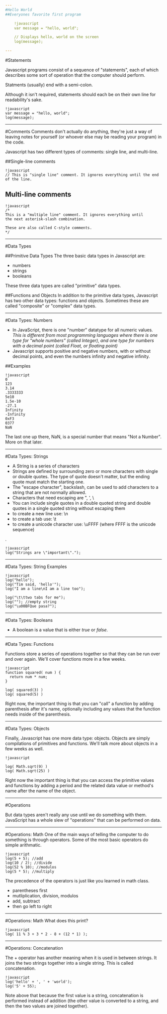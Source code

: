 ```yaml
---
#Hello World
##Everyones favorite first program

    !javascript
    var message = "hello, world";

    // Displays hello, world on the screen
    log(message);

---
```

#Statements

Javascript programs consist of a sequence of "statements", each of which describes some sort of operation that the computer should perform.

Statments (usually) end with a semi-colon.

Although it isn't required, statements should each be on their own line for readability's sake.

    !javascript
    var message = "hello, world";
    log(message);

---
#Comments
Comments don't actually do anything, they're just a way of leaving notes for yourself (or whoever else may be reading your program) in the code.

Javascript has two different types of comments: single line, and multi-line.

##Single-line comments

    !javascript
    // This is "single line" comment. It ignores everything until the end of the line.

## Multi-line comments

    !javascript
    /* 
    This is a "multiple line" comment. It ignores everything until 
    the next asterisk-slash combination.

    These are also called C-style comments.
    */

---
#Data Types

##Primitive Data Types
The three basic data types in Javascript are:

 - numbers
 - strings
 - booleans

These three data types are called "primitive" data types.

##Functions and Objects
In addition to the primitive data types, Javascript has two other data types: functions and objects. Sometimes these are called "composite" or "complex" data types.

---
#Data Types: Numbers

- In JavaScript, there is one "number" datatype for all numeric values.
  *This is different from most programming languages where there is one type for "whole numbers" (called Integer), and one type for numbers with a decimal point (called Float, or floating point)*
- Javascript supports positive and negative numbers, with or without decimal points, and even the numbers infinity and negative infinity.

##Examples

    !javascript
    0
    123
    3.14
    .3333333
    5e10
    1.5e-10
    -27.1
    Infinity
    -Infinity
    0xF3
    0377
    NaN

The last one up there, NaN, is a special number that means "Not a Number". More on that later.

---
#Data Types: Strings

- A String is a series of characters
- Strings are defined by surrounding zero or more characters with single or double quotes. The type of quote doesn't matter, but the ending quote must match the starting one.
- The "escape character", backslash, can be used to add characters to a string that are not normally allowed.
- Characters that need escaping are ", ', \
- You can include single quotes in a double quoted string and double quotes in a single quoted string without escaping them
- to create a new line use: \\n
- to create a tab use: \\t
- to create a unicode character use: \\uFFFF (where FFFF is the unicode sequence)

.

    !javascript
    log("Strings are \"important\".");

---
#Data Types: String Examples

    !javascript
    log("hello");
    log("Tim said, 'hello'");
    log("I am a line\nI am a line too");

    log("\t\ttwo tabs for me");
    log(""); //empty string
    log("\u00BFQue pasa?");

---
#Data Types: Booleans

- A boolean is a value that is either _true_ or _false_.

---
#Data Types: Functions

Functions store a series of operations together so that they can be run over and over again. We'll cover functions more in a few weeks. 

    !javascript
    function squared( num ) {
      return num * num;
    }

    log( squared(3) )
    log( squared(5) )

Right now, the important thing is that you can "call" a function by adding parenthesis after it's name, optionally including any values that the function needs inside of the parenthesis.

---
#Data Types: Objects

Finally, Javascript has one more data type: objects. Objects are simply compilations of primitives and functions. We'll talk more about objects in a few weeks as well. 

    !javascript

    log( Math.sqrt(9) )
    log( Math.sqrt(25) )

Right now the important thing is that you can access the primitive values and functions by adding a period and the related data value or method's name after the name of the object.

---
#Operations

But data types aren't really any use until we do something with them. JavaScript has a whole slew of "operations" that can be performed on data.

---
#Operations: Math
One of the main ways of telling the computer to do something is through operators. Some of the most basic operators do simple arithmatic.

    !javascript
    log(5 + 5); //add
    log(10 / 2); //divide
    log(52 % 10); //modulos
    log(5 * 5); //multiply

The precedence of the operators is just like you learned in math class. 

- parentheses first
- mutliplication, division, modulos
- add, subtract
- then go left to right

---
#Operations: Math
What does this print?

    !javascript
    log( 11 % 3 + 3 * 2 - 8 + (12 * 1) );

---
#Operations: Concatenation

The + operator has another meaning when it is used in between strings. It joins the two strings together into a single string. This is called concatenation.

    !javascript
    log('hello' + ', ' + 'world');
    log('5' + 55);

Note above that because the first value is a string, concatenation is performed instead of addition (the other value is converted to a string, and then the two values are joined together).

